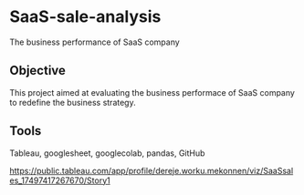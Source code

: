 # SaaS-sale-analysis
The business performance of SaaS company

## Objective
This project aimed at evaluating the business performace of SaaS company to redefine the business strategy.

## Tools
Tableau, googlesheet, googlecolab, pandas, GitHub 

https://public.tableau.com/app/profile/dereje.worku.mekonnen/viz/SaaSsales_17497417267670/Story1

